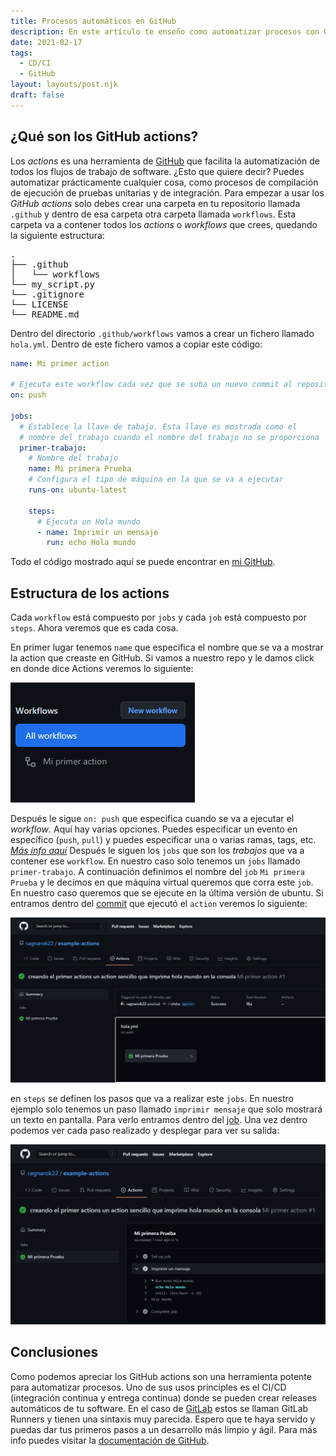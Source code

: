 ```yaml
---
title: Procesos automáticos en GitHub
description: En este artículo te enseño como automatizar procesos con GitHub actions y ahorrarte tiempo y dinero.
date: 2021-02-17
tags:
  - CD/CI
  - GitHub
layout: layouts/post.njk
draft: false
---
```

## ¿Qué son los GitHub actions?

Los *actions* es una herramienta de [GitHub](https://github.com/features/actions) que facilita la automatización de todos los flujos de trabajo de software. ¿Esto que quiere decir?
Puedes automatizar prácticamente cualquier cosa, como procesos de compilación de ejecución de pruebas unitarias y de integración.
Para empezar a usar los *GitHub actions* solo debes crear una carpeta en tu repositorio llamada `.github` y dentro de esa carpeta otra carpeta llamada `workflows`. Esta carpeta va a contener todos los *actions* o *workflows* que crees, quedando la siguiente estructura:

<pre>
.
├── .github
│   └── workflows
└── my_script.py
└── .gitignore
└── LICENSE
└── README.md
</pre>
Dentro del directorio `.github/workflows` vamos a crear un fichero llamado `hola.yml`. Dentro de este fichero vamos a copiar este código:

```yml
name: Mi primer action

# Ejecuta este workflow cada vez que se suba un nuevo commit al repositorio
on: push

jobs:
  # Establece la llave de tabajo. Esta llave es mostrada como el
  # nombre del trabajo cuando el nombre del trabajo no se proporciona
  primer-trabajo:
    # Nombre del trabajo
    name: Mi primera Prueba
    # Configura el tipo de máquina en la que se va a ejecutar
    runs-on: ubuntu-latest

    steps:
      # Ejecuta un Hola mundo
      - name: Imprimir un mensaje
        run: echo Hola mundo
```

Todo el código mostrado aquí se puede encontrar en [mi GitHub](https://github.com/ragnarok22/example-actions).

## Estructura de los actions

Cada `workflow` está compuesto por `jobs` y cada `job` está compuesto por `steps`. Ahora veremos que es cada cosa.

En primer lugar tenemos `name` que especifica el nombre que se va a mostrar la action que creaste en GitHub. Si vamos a nuestro repo y le damos click en donde dice Actions veremos lo siguiente:
<div><img src="/img/posts/github-actions/all-actions.png"></img></div>

Después le sigue `on: push` que especifica cuando se va a ejecutar el *workflow*. Aquí hay varias opciones. Puedes especificar un evento en específico (`push`, `pull`) y puedes especificar una o varias ramas, tags, etc. *[Más info aquí](https://docs.github.com/es/actions/reference/events-that-trigger-workflows)*
Después le siguen los `jobs` que son los *trabajos* que va a contener ese `workflow`.
En nuestro caso solo tenemos un `jobs` llamado `primer-trabajo`. A continuación definimos el nombre del `job` `Mi primera Prueba` y le decimos en que máquina virtual queremos que corra este `job`. En nuestro caso queremos que se ejecute en la última versión de ubuntu. Si entramos dentro del [commit](https://github.com/ragnarok22/example-actions/actions/runs/582350118) que ejecutó el `action` veremos lo siguiente:
<div><img src="/img/posts/github-actions/jobs.png"></img></div>

en `steps` se definen los pasos que va a realizar este `jobs`. En nuestro ejemplo solo tenemos un paso llamado `imprimir mensaje` que solo mostrará un texto en pantalla. Para verlo entramos dentro del [job](https://github.com/ragnarok22/example-actions/runs/1937678060?check_suite_focus=true). Una vez dentro podemos ver cada paso realizado y desplegar para ver su salida:
<div><img src="/img/posts/github-actions/steps.png"></img></div>

## Conclusiones

Como podemos apreciar los GitHub actions son una herramienta potente para automatizar procesos. Uno de sus usos principles es el CI/CD (integración continua y entrega continua) donde se pueden crear releases automáticos de tu software. En el caso de [GitLab](https://gitlab.com/) estos se llaman GitLab Runners y tienen una sintaxis muy parecida. Espero que te haya servido y puedas dar tus primeros pasos a un desarrollo más limpio y ágil. Para más info puedes visitar la [documentación de GitHub](https://docs.github.com/es/actions/reference/workflow-syntax-for-github-actions).
